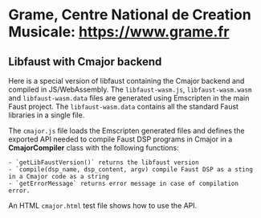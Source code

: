 
# Grame, Centre National de Creation Musicale: <https://www.grame.fr>

## Libfaust with Cmajor backend 

Here is a special version of libfaust containing the Cmajor backend and compiled in JS/WebAssembly. The `libfaust-wasm.js`, `libfaust-wasm.wasm` and `libfaust-wasm.data` files are generated using Emscripten in the main Faust project. The `libfaust-wasm.data` contains all the standard Faust libraries in a single file.

The `cmajor.js` file loads the Emscripten generated files and defines the exported API needed to compile Faust DSP programs in Cmajor in a  **CmajorCompiler** class with the following functions: 

    - `getLibFaustVersion()` returns the libfaust version
    - `compile(dsp_name, dsp_content, argv) compile Faust DSP as a sting in a Cmajor code as a string
    - `getErrorMessage` returns error message in case of compilation error.

An HTML `cmajor.html` test file shows how to use the API.

